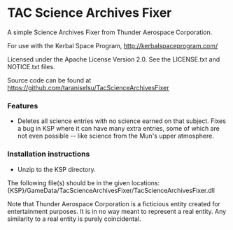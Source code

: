 TAC Science Archives Fixer
================

A simple Science Archives Fixer from Thunder Aerospace Corporation.

For use with the Kerbal Space Program, http://kerbalspaceprogram.com/

Licensed under the Apache License Version 2.0.  See the LICENSE.txt and NOTICE.txt files.

Source code can be found at https://github.com/taraniselsu/TacScienceArchivesFixer


### Features
- Deletes all science entries with no science earned on that subject. Fixes a bug in KSP where it
  can have many extra entries, some of which are not even possible -- like science from the
  Mun's upper atmosphere.


### Installation instructions
- Unzip to the KSP directory.

The following file(s) should be in the given locations:
{KSP}/GameData/TacScienceArchivesFixer/TacScienceArchivesFixer.dll


Note that Thunder Aerospace Corporation is a ficticious entity created for entertainment
purposes. It is in no way meant to represent a real entity. Any similarity to a real entity
is purely coincidental.
